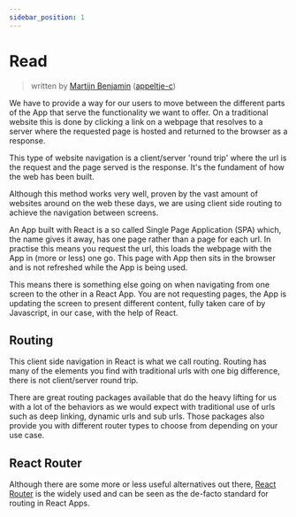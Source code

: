 ```yaml
---
sidebar_position: 1
---
```


# Read

> written
> by [Martijn Benjamin](https://www.linkedin.com/in/martijn-benjamin/) ([appeltje-c](https://github.com/appeltje-c))

We have to provide a way for our users to move between the different parts of the App that serve the functionality we
want to offer. On a traditional website this is done by clicking a link on a webpage that resolves to a server where
the requested page is hosted and returned to the browser as a response.

This type of website navigation is a client/server 'round trip' where the url is the request and the page served is
the response. It's the fundament of how the web has been built.

Although this method works very well, proven by the vast amount of websites around on the web these days, we are using
client side routing to achieve the navigation between screens.

An App built with React is a so called Single Page Application (SPA) which, the name gives it away, has one page rather
than a page for each url. In practise this means you request the url, this loads the webpage with the App in (more or
less) one go. This page with App then sits in the browser and is not refreshed while the App is being used.

This means there is something else going on when navigating from one screen to the other in a React App. You are not
requesting pages, the App is updating the screen to present different content, fully taken care of by Javascript, in our
case, with the help of React.

## Routing

This client side navigation in React is what we call routing. Routing has many of the elements you find with traditional
urls with one big difference, there is not client/server round trip.

There are great routing packages available that do the heavy lifting for us with a lot of the behaviors as we would
expect with traditional use of urls such as deep linking, dynamic urls and sub urls. Those packages also provide you
with different router types to choose from depending on your use case.

## React Router

Although there are some more or less useful alternatives out there,
[React Router](https://github.com/remix-run/react-router) is the widely used and can be seen as the de-facto standard
for routing in React Apps.



